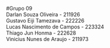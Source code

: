 #Grupo 09\
Darlan Souza Oliveira - 211926\
Gustavo Eiji Tamezava - 222226\
Lucas Nascimento de Campos - 223324\
Thiago Jun Honma - 222628\
Vinicius Nunes de Araujo - 211973
